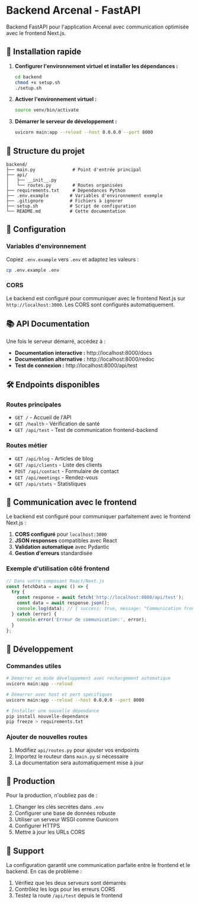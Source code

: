 # Backend Arcenal - FastAPI

Backend FastAPI pour l'application Arcenal avec communication optimisée avec le frontend Next.js.

## 🚀 Installation rapide

1. **Configurer l'environnement virtuel et installer les dépendances :**
   ```bash
   cd backend
   chmod +x setup.sh
   ./setup.sh
   ```

2. **Activer l'environnement virtuel :**
   ```bash
   source venv/bin/activate
   ```

3. **Démarrer le serveur de développement :**
   ```bash
   uvicorn main:app --reload --host 0.0.0.0 --port 8000
   ```

## 📁 Structure du projet

```
backend/
├── main.py              # Point d'entrée principal
├── api/
│   ├── __init__.py
│   └── routes.py        # Routes organisées
├── requirements.txt     # Dépendances Python
├── .env.example        # Variables d'environnement exemple
├── .gitignore          # Fichiers à ignorer
├── setup.sh            # Script de configuration
└── README.md           # Cette documentation
```

## 🔧 Configuration

### Variables d'environnement

Copiez `.env.example` vers `.env` et adaptez les valeurs :

```bash
cp .env.example .env
```

### CORS

Le backend est configuré pour communiquer avec le frontend Next.js sur `http://localhost:3000`. Les CORS sont configurés automatiquement.

## 📚 API Documentation

Une fois le serveur démarré, accédez à :

- **Documentation interactive :** http://localhost:8000/docs
- **Documentation alternative :** http://localhost:8000/redoc
- **Test de connexion :** http://localhost:8000/api/test

## 🛠 Endpoints disponibles

### Routes principales
- `GET /` - Accueil de l'API
- `GET /health` - Vérification de santé
- `GET /api/test` - Test de communication frontend-backend

### Routes métier
- `GET /api/blog` - Articles de blog
- `GET /api/clients` - Liste des clients
- `POST /api/contact` - Formulaire de contact
- `GET /api/meetings` - Rendez-vous
- `GET /api/stats` - Statistiques

## 🔄 Communication avec le frontend

Le backend est configuré pour communiquer parfaitement avec le frontend Next.js :

1. **CORS configuré** pour `localhost:3000`
2. **JSON responses** compatibles avec React
3. **Validation automatique** avec Pydantic
4. **Gestion d'erreurs** standardisée

### Exemple d'utilisation côté frontend

```typescript
// Dans votre composant React/Next.js
const fetchData = async () => {
  try {
    const response = await fetch('http://localhost:8000/api/test');
    const data = await response.json();
    console.log(data); // { success: true, message: "Communication frontend-backend établie !" }
  } catch (error) {
    console.error('Erreur de communication:', error);
  }
};
```

## 🔧 Développement

### Commandes utiles

```bash
# Démarrer en mode développement avec rechargement automatique
uvicorn main:app --reload

# Démarrer avec host et port spécifiques
uvicorn main:app --reload --host 0.0.0.0 --port 8000

# Installer une nouvelle dépendance
pip install nouvelle-dependance
pip freeze > requirements.txt
```

### Ajouter de nouvelles routes

1. Modifiez `api/routes.py` pour ajouter vos endpoints
2. Importez le routeur dans `main.py` si nécessaire
3. La documentation sera automatiquement mise à jour

## 🚨 Production

Pour la production, n'oubliez pas de :

1. Changer les clés secrètes dans `.env`
2. Configurer une base de données robuste
3. Utiliser un serveur WSGI comme Gunicorn
4. Configurer HTTPS
5. Mettre à jour les URLs CORS

## 🤝 Support

La configuration garantit une communication parfaite entre le frontend et le backend. En cas de problème :

1. Vérifiez que les deux serveurs sont démarrés
2. Contrôlez les logs pour les erreurs CORS
3. Testez la route `/api/test` depuis le frontend 